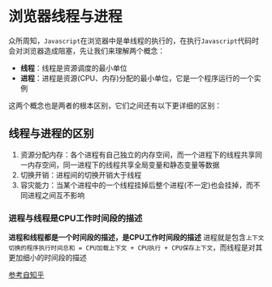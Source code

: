 # 浏览器线程与进程

众所周知，`Javascript`在浏览器中是单线程的执行的，在执行`Javascript`代码时会对浏览器造成阻塞，先让我们来理解两个概念：

+ **线程**：线程是资源调度的最小单位
+ **进程**：进程是资源(CPU、内存)分配的最小单位，它是一个程序运行的一个实例

这两个概念也是两者的根本区别，它们之间还有以下更详细的区别：

## 线程与进程的区别

1. 资源分配内存：各个进程有自己独立的内存空间，而一个进程下的线程共享同一内存空间，同一进程下的线程共享全局变量和静态变量等数据
2. 切换开销：进程间的切换开销大于线程
3. 容灾能力：当某个进程中的一个线程挂掉后整个进程(不一定)也会挂掉，而不同进程之间互不影响

### 进程与线程是CPU工作时间段的描述

**进程和线程都是一个时间段的描述，是CPU工作时间段的描述**
进程就是包含`上下文切换的程序执行时间总和 = CPU加载上下文 + CPU执行 + CPU保存上下文`，而线程是对其更加细小的时间段的描述

[参考自知乎](https://www.zhihu.com/question/25532384?sort=created)